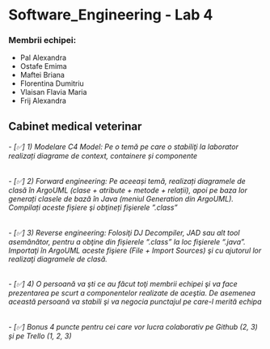 # Software_Engineering - Lab 4
### Membrii echipei:
- Pal Alexandra   
- Ostafe Emima  
- Maftei Briana  
- Florentina Dumitriu  
- Vlaisan Flavia Maria  
- Frij Alexandra   
 
## Cabinet medical veterinar

###### - [:white_check_mark:] 1) Modelare C4 Model: Pe o temă pe care o stabiliţi la laborator realizați diagrame de context, containere și componente 
###### - [:white_check_mark:] 2) Forward engineering: Pe aceeași temă, realizați diagramele de clasă în ArgoUML (clase + atribute + metode + relații), apoi pe baza lor generați clasele de bază în Java (meniul Generation din ArgoUML).  Compilați aceste fișiere şi obţineți fişierele ”.class” 
###### - [:white_check_mark:] 3) Reverse engineering: Folosiţi DJ Decompiler, JAD sau alt tool asemănător, pentru a obţine din fișierele “.class” la loc fişierele “.java”. Importaţi în ArgoUML aceste fişiere (File + Import Sources) şi cu ajutorul lor realizaţi diagramele de clasă. 
###### - [:white_check_mark:] 4) O persoană va şti ce au făcut toţi membrii echipei şi va face prezentarea pe scurt a componentelor realizate de aceştia. De asemenea această persoană va stabili şi va negocia punctajul pe care-l merită echipa
###### - [:white_check_mark:] Bonus 4 puncte pentru cei care vor lucra colaborativ pe Github (2, 3) și pe Trello (1, 2, 3)
